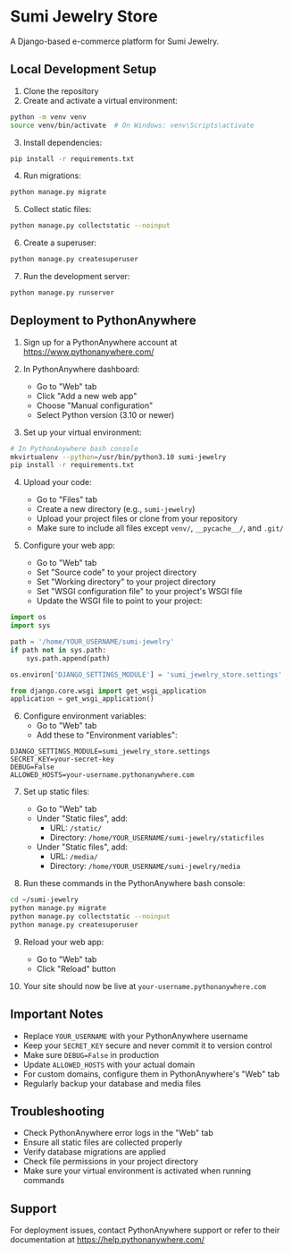 # Sumi Jewelry Store

A Django-based e-commerce platform for Sumi Jewelry.

## Local Development Setup

1. Clone the repository
2. Create and activate a virtual environment:
```bash
python -m venv venv
source venv/bin/activate  # On Windows: venv\Scripts\activate
```

3. Install dependencies:
```bash
pip install -r requirements.txt
```

4. Run migrations:
```bash
python manage.py migrate
```

5. Collect static files:
```bash
python manage.py collectstatic --noinput
```

6. Create a superuser:
```bash
python manage.py createsuperuser
```

7. Run the development server:
```bash
python manage.py runserver
```

## Deployment to PythonAnywhere

1. Sign up for a PythonAnywhere account at https://www.pythonanywhere.com/

2. In PythonAnywhere dashboard:
   - Go to "Web" tab
   - Click "Add a new web app"
   - Choose "Manual configuration"
   - Select Python version (3.10 or newer)

3. Set up your virtual environment:
```bash
# In PythonAnywhere bash console
mkvirtualenv --python=/usr/bin/python3.10 sumi-jewelry
pip install -r requirements.txt
```

4. Upload your code:
   - Go to "Files" tab
   - Create a new directory (e.g., `sumi-jewelry`)
   - Upload your project files or clone from your repository
   - Make sure to include all files except `venv/`, `__pycache__/`, and `.git/`

5. Configure your web app:
   - Go to "Web" tab
   - Set "Source code" to your project directory
   - Set "Working directory" to your project directory
   - Set "WSGI configuration file" to your project's WSGI file
   - Update the WSGI file to point to your project:
```python
import os
import sys

path = '/home/YOUR_USERNAME/sumi-jewelry'
if path not in sys.path:
    sys.path.append(path)

os.environ['DJANGO_SETTINGS_MODULE'] = 'sumi_jewelry_store.settings'

from django.core.wsgi import get_wsgi_application
application = get_wsgi_application()
```

6. Configure environment variables:
   - Go to "Web" tab
   - Add these to "Environment variables":
```
DJANGO_SETTINGS_MODULE=sumi_jewelry_store.settings
SECRET_KEY=your-secret-key
DEBUG=False
ALLOWED_HOSTS=your-username.pythonanywhere.com
```

7. Set up static files:
   - Go to "Web" tab
   - Under "Static files", add:
     - URL: `/static/`
     - Directory: `/home/YOUR_USERNAME/sumi-jewelry/staticfiles`
   - Under "Static files", add:
     - URL: `/media/`
     - Directory: `/home/YOUR_USERNAME/sumi-jewelry/media`

8. Run these commands in the PythonAnywhere bash console:
```bash
cd ~/sumi-jewelry
python manage.py migrate
python manage.py collectstatic --noinput
python manage.py createsuperuser
```

9. Reload your web app:
   - Go to "Web" tab
   - Click "Reload" button

10. Your site should now be live at `your-username.pythonanywhere.com`

## Important Notes

- Replace `YOUR_USERNAME` with your PythonAnywhere username
- Keep your `SECRET_KEY` secure and never commit it to version control
- Make sure `DEBUG=False` in production
- Update `ALLOWED_HOSTS` with your actual domain
- For custom domains, configure them in PythonAnywhere's "Web" tab
- Regularly backup your database and media files

## Troubleshooting

- Check PythonAnywhere error logs in the "Web" tab
- Ensure all static files are collected properly
- Verify database migrations are applied
- Check file permissions in your project directory
- Make sure your virtual environment is activated when running commands

## Support

For deployment issues, contact PythonAnywhere support or refer to their documentation at https://help.pythonanywhere.com/ 